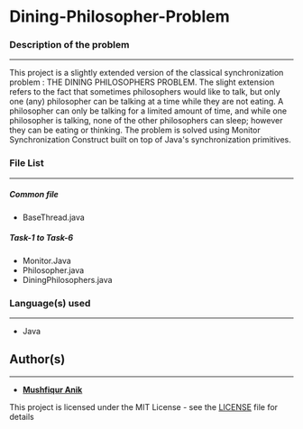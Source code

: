# Dining-Philosopher-Problem

### Description of the problem
------
This project is a slightly extended version of the classical synchronization problem : THE DINING PHILOSOPHERS PROBLEM. The slight extension refers to the fact that sometimes philosophers would like to talk, but only one (any) philosopher can be talking at a time while they are not eating. A philosopher can only be talking for a limited amount of time, and while one philosopher is talking, none of the other philosophers can sleep; however they can be eating or thinking. The problem is solved using Monitor Synchronization Construct built on top of Java's synchronization primitives. 

### File List
------
##### Common file
- BaseThread.java
##### Task-1 to Task-6
- Monitor.Java
- Philosopher.java
- DiningPhilosophers.java


### Language(s) used
------
* Java


## Author(s)
------

* [**Mushfiqur Anik**](https://github.com/mushfiqur-anik)

This project is licensed under the MIT License - see the [LICENSE](LICENSE) file for details
